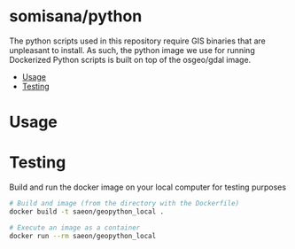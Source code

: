 # somisana/python

The python scripts used in this repository require GIS binaries that are unpleasant to install. As such, the python image we use for running Dockerized Python scripts is built on top of the osgeo/gdal image.

<!-- START doctoc generated TOC please keep comment here to allow auto update -->
<!-- DON'T EDIT THIS SECTION, INSTEAD RE-RUN doctoc TO UPDATE -->

- [Usage](#usage)
- [Testing](#testing)

<!-- END doctoc generated TOC please keep comment here to allow auto update -->

# Usage

# Testing

Build and run the docker image on your local computer for testing purposes

```sh
# Build and image (from the directory with the Dockerfile)
docker build -t saeon/geopython_local .

# Execute an image as a container
docker run --rm saeon/geopython_local
```
